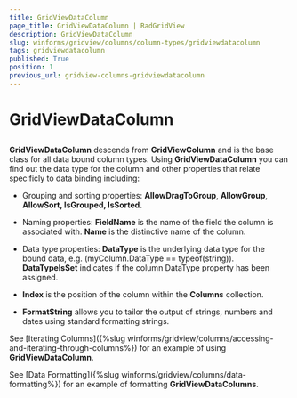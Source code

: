 ```yaml
---
title: GridViewDataColumn
page_title: GridViewDataColumn | RadGridView
description: GridViewDataColumn
slug: winforms/gridview/columns/column-types/gridviewdatacolumn
tags: gridviewdatacolumn
published: True
position: 1
previous_url: gridview-columns-gridviewdatacolumn
---
```


# GridViewDataColumn



## 

__GridViewDataColumn__ descends from __GridViewColumn__ and is the base class for all data bound column types. Using __GridViewDataColumn__ you can find out the data type for the column and other properties that relate specificly to data binding including:

* Grouping and sorting properties: __AllowDragToGroup__, __AllowGroup__, __AllowSort, IsGrouped, IsSorted.__

* Naming properties: __FieldName__ is the name of the field the column is associated with. __Name__ is the distinctive name of the column.

* Data type properties: __DataType__ is the underlying data type for the bound data, e.g. (myColumn.DataType == typeof(string)). __DataTypeIsSet__ indicates if the column DataType property has been assigned.

* __Index__ is the position of the column within the __Columns__ collection.

* __FormatString__ allows you to tailor the output of strings, numbers and dates using standard formatting strings. 

See [Iterating Columns]({%slug winforms/gridview/columns/accessing-and-iterating-through-columns%}) for an example of using __GridViewDataColumn__.

See [Data Formatting]({%slug winforms/gridview/columns/data-formatting%}) for an example of formatting __GridViewDataColumns__.
